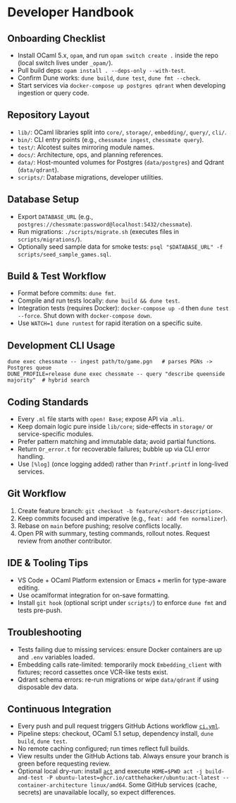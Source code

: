 # Developer Handbook

## Onboarding Checklist
- Install OCaml 5.x, `opam`, and run `opam switch create .` inside the repo (local switch lives under `_opam/`).
- Pull build deps: `opam install . --deps-only --with-test`.
- Confirm Dune works: `dune build`, `dune test`, `dune fmt --check`.
- Start services via `docker-compose up postgres qdrant` when developing ingestion or query code.

## Repository Layout
- `lib/`: OCaml libraries split into `core/`, `storage/`, `embedding/`, `query/`, `cli/`.
- `bin/`: CLI entry points (e.g., `chessmate ingest`, `chessmate query`).
- `test/`: Alcotest suites mirroring module names.
- `docs/`: Architecture, ops, and planning references.
- `data/`: Host-mounted volumes for Postgres (`data/postgres`) and Qdrant (`data/qdrant`).
- `scripts/`: Database migrations, developer utilities.

## Database Setup
- Export `DATABASE_URL` (e.g., `postgres://chessmate:password@localhost:5432/chessmate`).
- Run migrations: `./scripts/migrate.sh` (executes files in `scripts/migrations/`).
- Optionally seed sample data for smoke tests: `psql "$DATABASE_URL" -f scripts/seed_sample_games.sql`.

## Build & Test Workflow
- Format before commits: `dune fmt`.
- Compile and run tests locally: `dune build && dune test`.
- Integration tests (requires Docker): `docker-compose up -d` then `dune test --force`. Shut down with `docker-compose down`.
- Use `WATCH=1 dune runtest` for rapid iteration on a specific suite.

## Development CLI Usage
```
dune exec chessmate -- ingest path/to/game.pgn   # parses PGNs -> Postgres queue
DUNE_PROFILE=release dune exec chessmate -- query "describe queenside majority"  # hybrid search
```

## Coding Standards
- Every `.ml` file starts with `open! Base`; expose API via `.mli`.
- Keep domain logic pure inside `lib/core`; side-effects in `storage/` or service-specific modules.
- Prefer pattern matching and immutable data; avoid partial functions.
- Return `Or_error.t` for recoverable failures; bubble up via CLI error handling.
- Use `[%log]` (once logging added) rather than `Printf.printf` in long-lived services.

## Git Workflow
1. Create feature branch: `git checkout -b feature/<short-description>`.
2. Keep commits focused and imperative (e.g., `feat: add fen normalizer`).
3. Rebase on `main` before pushing; resolve conflicts locally.
4. Open PR with summary, testing commands, rollout notes. Request review from another contributor.

## IDE & Tooling Tips
- VS Code + OCaml Platform extension or Emacs + merlin for type-aware editing.
- Use ocamlformat integration for on-save formatting.
- Install `git hook` (optional script under `scripts/`) to enforce `dune fmt` and tests pre-push.

## Troubleshooting
- Tests failing due to missing services: ensure Docker containers are up and `.env` variables loaded.
- Embedding calls rate-limited: temporarily mock `Embedding_client` with fixtures; record cassettes once VCR-like tests exist.
- Qdrant schema errors: re-run migrations or wipe `data/qdrant` if using disposable dev data.

## Continuous Integration
- Every push and pull request triggers GitHub Actions workflow [`ci.yml`](../.github/workflows/ci.yml).
- Pipeline steps: checkout, OCaml 5.1 setup, dependency install, `dune build`, `dune test`.
- No remote caching configured; run times reflect full builds.
- View results under the GitHub Actions tab. Always ensure your branch is green before requesting review.
- Optional local dry-run: install [`act`](https://github.com/nektos/act) and execute `HOME=$PWD act -j build-and-test -P ubuntu-latest=ghcr.io/catthehacker/ubuntu:act-latest --container-architecture linux/amd64`. Some GitHub services (cache, secrets) are unavailable locally, so expect differences.
